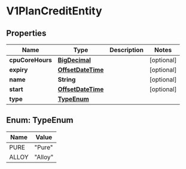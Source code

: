 # V1PlanCreditEntity

## Properties
Name | Type | Description | Notes
------------ | ------------- | ------------- | -------------
**cpuCoreHours** | [**BigDecimal**](BigDecimal.md) |  |  [optional]
**expiry** | [**OffsetDateTime**](OffsetDateTime.md) |  |  [optional]
**name** | **String** |  |  [optional]
**start** | [**OffsetDateTime**](OffsetDateTime.md) |  |  [optional]
**type** | [**TypeEnum**](#TypeEnum) |  | 

<a name="TypeEnum"></a>
## Enum: TypeEnum
Name | Value
---- | -----
PURE | &quot;Pure&quot;
ALLOY | &quot;Alloy&quot;
